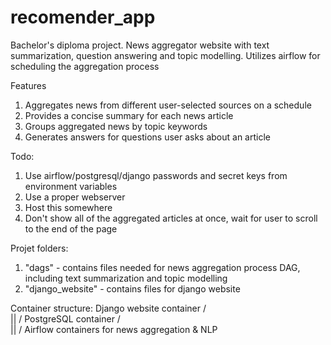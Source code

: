 # recomender_app
Bachelor's diploma project. News aggregator website with text summarization, question answering and topic modelling. Utilizes airflow for scheduling the aggregation process

Features
1) Aggregates news from different user-selected sources on a schedule
2) Provides a concise summary for each news article
3) Groups aggregated news by topic keywords
4) Generates answers for questions user asks about an article

Todo:
1) Use airflow/postgresql/django passwords and secret keys from environment variables
2) Use a proper webserver
3) Host this somewhere
4) Don't show all of the aggregated articles at once, wait for user to scroll to the end of the page

Projet folders:
1) "dags" - contains files needed for news aggregation process DAG, including text summarization and topic modelling
2) "django_website" - contains files for django website

Container structure:
Django website container
          /\
          ||
          \/
  PostgreSQL container
          /\
          ||
          \/
Airflow containers for
news aggregation & NLP
